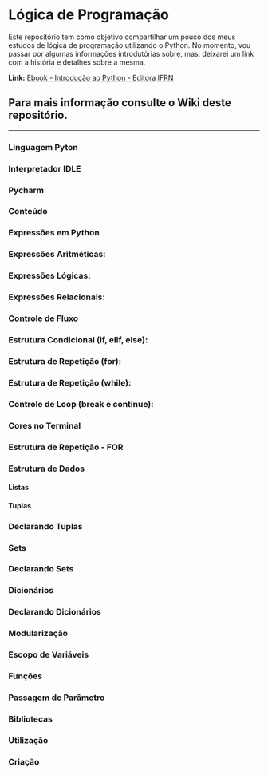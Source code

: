 # Lógica de Programação 

Este repositório tem como objetivo compartilhar um pouco dos meus estudos de lógica de programação utilizando o Python. No momento, vou passar por algumas informações introdutórias sobre, mas, deixarei um link com a história e detalhes sobre a mesma. 

**Link:** [Ebook - Introdução ao Python - Editora IFRN](https://memoria.ifrn.edu.br/bitstream/handle/1044/2090/EBOOK%20-%20INTRODU%C3%87%C3%83O%20A%20PYTHON%20%28EDITORA%20IFRN%29.pdf?sequence=1&isAllowed=y)

## Para mais informação consulte o Wiki deste repositório.

------

### Linguagem Pyton

### Interpretador IDLE

### Pycharm 

### Conteúdo

### Expressões em Python

### Expressões Aritméticas:

### Expressões Lógicas:

### Expressões Relacionais:

### Controle de Fluxo

### Estrutura Condicional (if, elif, else):

### Estrutura de Repetição (for):

### Estrutura de Repetição (while):

### Controle de Loop (break e continue):

### Cores no Terminal

### Estrutura de Repetição - FOR

### Estrutura de Dados

#### Listas

#### Tuplas

### Declarando Tuplas

### Sets

### Declarando Sets

### Dicionários

### Declarando Dicionários

### Modularização

### Escopo de Variáveis 

### Funções

### Passagem de Parâmetro

### Bibliotecas

### Utilização

### Criação
